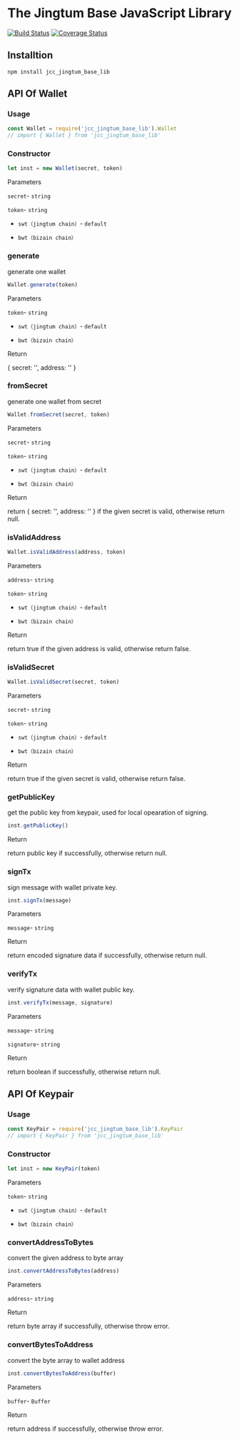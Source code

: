 <!-- markdownlint-disable MD024 -->

# The Jingtum Base JavaScript Library

[![Build Status](https://travis-ci.com/JCCDex/jcc_jingtum_base_lib.svg?branch=master)](https://travis-ci.com/JCCDex/jcc_jingtum_base_lib)
[![Coverage Status](https://coveralls.io/repos/github/JCCDex/jcc_jingtum_base_lib/badge.svg?branch=master)](https://coveralls.io/github/JCCDex/jcc_jingtum_base_lib?branch=master)

## Installtion

```shell
npm install jcc_jingtum_base_lib
```

## API Of Wallet

### Usage

```javascript
const Wallet = require('jcc_jingtum_base_lib').Wallet
// import { Wallet } from 'jcc_jingtum_base_lib'
```

### Constructor

```javascript
let inst = new Wallet(secret, token)
```

Parameters

`secret`- `string`

`token`- `string`

- `swt（jingtum chain）`- `default`

- `bwt（bizain chain）`

### generate

generate one wallet

```javascript
Wallet.generate(token)
```

Parameters

`token`- `string`

- `swt（jingtum chain）`- `default`

- `bwt（bizain chain）`

Return

{ secret: '', address: '' }

### fromSecret

generate one wallet from secret

```javascript
Wallet.fromSecret(secret, token)
```

Parameters

`secret`- `string`

`token`- `string`

- `swt（jingtum chain）`- `default`

- `bwt（bizain chain）`

Return

return { secret: '', address: '' } if the given secret is valid, otherwise return null.

### isValidAddress

```javascript
Wallet.isValidAddress(address, token)
```

Parameters

`address`- `string`

`token`- `string`

- `swt（jingtum chain）`- `default`

- `bwt（bizain chain）`

Return

return true if the given address is valid, otherwise return false.

### isValidSecret

```javascript
Wallet.isValidSecret(secret, token)
```

Parameters

`secret`- `string`

`token`- `string`

- `swt（jingtum chain）`- `default`

- `bwt（bizain chain）`

Return

return true if the given secret is valid, otherwise return false.

### getPublicKey

get the public key from keypair, used for local opearation of signing.

```javascript
inst.getPublicKey()
```

Return

return public key if successfully, otherwise return null.

### signTx

sign message with wallet private key.

```javascript
inst.signTx(message)
```

Parameters

`message`- `string`

Return

return encoded signature data if successfully, otherwise return null.

### verifyTx

verify signature data with wallet public key.

```javascript
inst.verifyTx(message, signature)
```

Parameters

`message`- `string`

`signature`- `string`

Return

return boolean if successfully, otherwise return null.

## API Of Keypair

### Usage

```javascript
const KeyPair = require('jcc_jingtum_base_lib').KeyPair
// import { KeyPair } from 'jcc_jingtum_base_lib'
```

### Constructor

```javascript
let inst = new KeyPair(token)
```

Parameters

`token`- `string`

- `swt（jingtum chain）`- `default`

- `bwt（bizain chain）`

### convertAddressToBytes

convert the given address to byte array

```javascript
inst.convertAddressToBytes(address)
```

Parameters

`address`- `string`

Return

return byte array if successfully, otherwise throw error.

### convertBytesToAddress

convert the byte array to wallet address

```javascript
inst.convertBytesToAddress(buffer)
```

Parameters

`buffer`- `Buffer`

Return

return address if successfully, otherwise throw error.